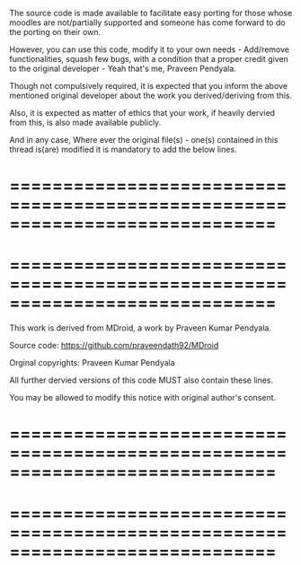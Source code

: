The source code is made available to facilitate easy porting for those whose moodles are not/partially supported and someone has come forward to do the porting on their own.

However, you can use this code, modify it to your own needs - Add/remove functionalities, squash few bugs, with a condition that a proper credit given to the original developer - Yeah that's me, Praveen Pendyala.

Though not compulsively required, it is expected that you inform the above mentioned original developer about the work you derived/deriving from this.

Also, it is expected as matter of ethics that your work, if heavily dervied from this, is also made available publicly.


And in any case, Where ever the original file(s) - one(s) contained in this thread is(are) modified it is mandatory to add the below lines.


=============================================================================
=============================================================================
=============================================================================
=============================================================================

This work is derived from MDroid, a work by Praveen Kumar Pendyala.

Source code: https://github.com/praveendath92/MDroid


Orginal copyrights: Praveen Kumar Pendyala

All further dervied versions of this code MUST also contain these lines.

You may be allowed to modify this notice with original author's consent.

=============================================================================
=============================================================================
=============================================================================
=============================================================================
